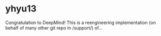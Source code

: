 # yhyu13
Congratulation to DeepMind! This is a reengineering implementation (on behalf of many other git repo in /support/) of…
